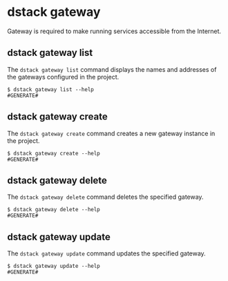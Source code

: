 # dstack gateway

Gateway is required to make running services accessible from the Internet.

## dstack gateway list

The `dstack gateway list` command displays the names and addresses of the gateways configured in the project.

<div class="termy">

```shell
$ dstack gateway list --help
#GENERATE#
```

</div>

## dstack gateway create

The `dstack gateway create` command creates a new gateway instance in the project.

<div class="termy">

```shell
$ dstack gateway create --help
#GENERATE#
```

</div>

## dstack gateway delete

The `dstack gateway delete` command deletes the specified gateway.

<div class="termy">

```shell
$ dstack gateway delete --help
#GENERATE#
```

</div>

## dstack gateway update

The `dstack gateway update` command updates the specified gateway.

<div class="termy">

```shell
$ dstack gateway update --help
#GENERATE#
```

</div>
